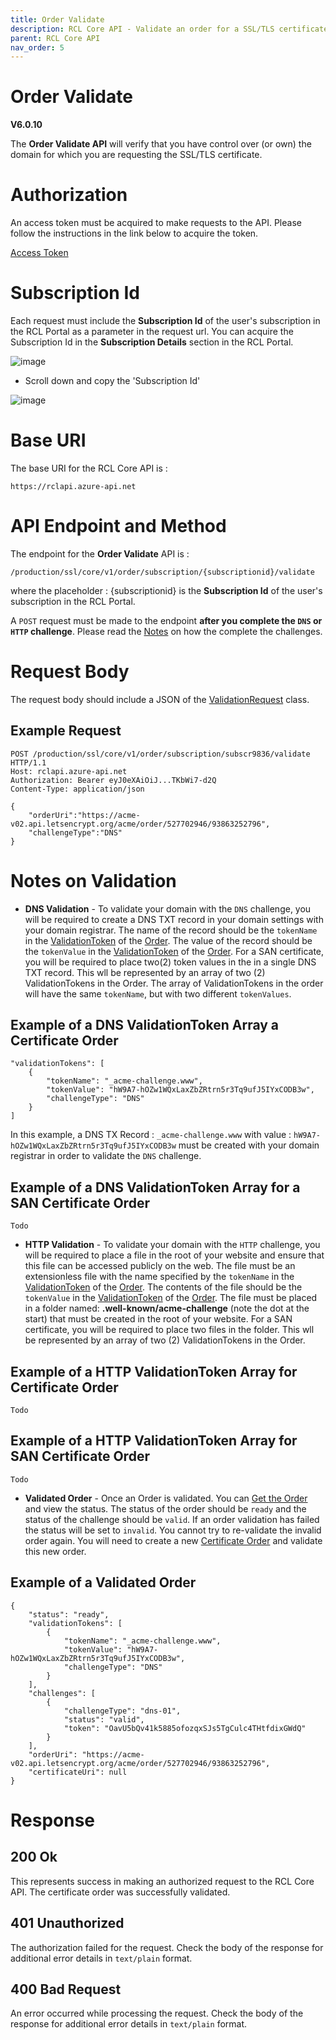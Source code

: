 ```yaml
---
title: Order Validate
description: RCL Core API - Validate an order for a SSL/TLS certificate
parent: RCL Core API
nav_order: 5
---
```


# Order Validate 
**V6.0.10**

The **Order Validate API** will verify that you have control over (or own) the domain for which you are requesting the SSL/TLS certificate.

# Authorization

An access token must be acquired to make requests to the API. Please follow the instructions in the link below to acquire the token.

[Access Token](./authorization.md)

# Subscription Id

Each request must include the **Subscription Id** of the user's subscription in the RCL Portal as a parameter in the request url. You can acquire the Subscription Id in the **Subscription Details** section in the RCL Portal.

![image](../images/autorenew_configure/add_subscriptionid.png)

- Scroll down and copy the 'Subscription Id' 

![image](../images/autorenew_configure/add_subscriptionid2.png)

# Base URI

The base URI for the RCL Core API is :
```
https://rclapi.azure-api.net
```

# API Endpoint and Method

The endpoint for the **Order Validate** API is :

```
/production/ssl/core/v1/order/subscription/{subscriptionid}/validate
```

where the placeholder : {subscriptionid} is the **Subscription Id** of the user's subscription in the RCL Portal.

A ``POST`` request must be made to the endpoint **after you complete the ``DNS`` or ``HTTP`` challenge**. Please read the [Notes](#notes-on-validation) on how the complete the challenges.

# Request Body

The request body should include a JSON of the [ValidationRequest](./models.md#validationrequest) class.

## Example Request

```
POST /production/ssl/core/v1/order/subscription/subscr9836/validate HTTP/1.1
Host: rclapi.azure-api.net
Authorization: Bearer eyJ0eXAiOiJ...TKbWi7-d2Q
Content-Type: application/json

{
    "orderUri":"https://acme-v02.api.letsencrypt.org/acme/order/527702946/93863252796",
    "challengeType":"DNS"
}
```

# Notes on Validation

- **DNS Validation** - To validate your domain with the ``DNS`` challenge, you will be required to create a DNS TXT record in your domain settings with your domain registrar. The name of the record should be the ``tokenName`` in the [ValidationToken](./models.md#validationtoken) of the [Order](./models.md#order). The value of the record should be the ``tokenValue`` in the [ValidationToken](./models.md#validationtoken) of the [Order](./models.md#order). For a SAN certificate, you will be required to place two(2) token values in the in a single DNS TXT record. This wll be represented by an array of two (2) ValidationTokens in the Order. The  array of ValidationTokens in the order will have the same ``tokenName``, but with two different ``tokenValues``.

## Example of a DNS ValidationToken Array a Certificate Order

```
"validationTokens": [
    {
        "tokenName": "_acme-challenge.www",
        "tokenValue": "hW9A7-hOZw1WQxLaxZbZRtrn5r3Tq9ufJ5IYxCODB3w",
        "challengeType": "DNS"
    }
]
```

In this example, a DNS TX Record : ``_acme-challenge.www`` with value : `hW9A7-hOZw1WQxLaxZbZRtrn5r3Tq9ufJ5IYxCODB3w` must be created with your domain registrar in order to validate the ``DNS`` challenge.

## Example of a DNS ValidationToken Array for a SAN Certificate Order

```
Todo
```

- **HTTP Validation** - To validate your domain with the ``HTTP`` challenge, you will be required to place a file in the root of your website and ensure that this file can be accessed publicly on the web. The file must be an extensionless file with the name specified by the ``tokenName`` in the [ValidationToken](./models.md#validationtoken) of the [Order](./models.md#order). The contents of the file should be the ``tokenValue`` in the [ValidationToken](./models.md#validationtoken) of the [Order](./models.md#order). The file must be placed in a folder named: **.well-known/acme-challenge** (note the dot at the start) that must be created in the root of your website. For a SAN certificate, you will be required to place two files in the folder. This wll be represented by an array of two (2) ValidationTokens in the Order.

## Example of a HTTP ValidationToken Array for Certificate Order

```
Todo
```

## Example of a HTTP ValidationToken Array for SAN Certificate Order

```
Todo
```

- **Validated Order** - Once an Order is validated. You can [Get the Order](order-get.md) and view the status. The status of the order should be ``ready`` and the status of the challenge should be ``valid``. If an order validation has failed the status will be set to  ``invalid``. You cannot try to re-validate the invalid order again. You will need to create a new [Certificate Order](./order-create.md) and validate this new order.

## Example of a Validated Order
```
{
    "status": "ready",
    "validationTokens": [
        {
            "tokenName": "_acme-challenge.www",
            "tokenValue": "hW9A7-hOZw1WQxLaxZbZRtrn5r3Tq9ufJ5IYxCODB3w",
            "challengeType": "DNS"
        }
    ],
    "challenges": [
        {
            "challengeType": "dns-01",
            "status": "valid",
            "token": "OavU5bQv41k5885ofozqxSJs5TgCulc4THtfdixGWdQ"
        }
    ],
    "orderUri": "https://acme-v02.api.letsencrypt.org/acme/order/527702946/93863252796",
    "certificateUri": null
}
```

# Response

## 200 Ok

This represents success in making an authorized request to the RCL Core API. The certificate order was successfully validated.

## 401 Unauthorized

The authorization failed for the request. Check the body of the response for additional error details in ``text/plain`` format.

## 400 Bad Request

An error occurred while processing the request. Check the body of the response for additional error details in ``text/plain`` format.